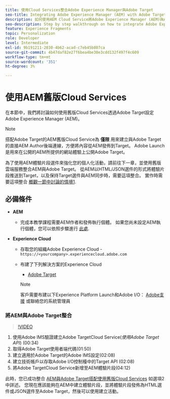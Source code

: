 ```yaml
---
title: 使用Cloud Services整合Adobe Experience Manager與Adobe Target
seo-title: Integrating Adobe Experience Manager (AEM) with Adobe Target using Legacy Cloud Services
description: 如何使用AEM Cloud Service將Adobe Experience Manager (AEM)與Adobe Target整合的分步逐步解說
seo-description: Step by step walkthrough on how to integrate Adobe Experience Manager (AEM) with Adobe Target using AEM Cloud Service
feature: Experience Fragments
topic: Personalization
role: Developer
level: Intermediate
exl-id: 9b191211-2030-4b62-acad-c7eb45b807ca
source-git-commit: 4b47daf82e27f6bea4be30e3cdd132f497f4c609
workflow-type: tm+mt
source-wordcount: '351'
ht-degree: 3%

---
```


# 使用AEM舊版Cloud Services

在本節中，我們將討論如何使用舊版Cloud Services透過Adobe Target設定Adobe Experience Manager (AEM)。

>[!NOTE]
>
> 搭配Adobe Target的AEM舊版Cloud Service為 **僅限** 用來建立與Adobe Target的直接AEM Author後端連線，方便將內容從AEM發佈到Target。 Adobe Launch是用來在公開的AEM所提供的網站體驗上公開Adobe Target。

為了使用AEM體驗片段選件來強化您的個人化活動，請前往下一章，並使用舊版雲端服務整合AEM與Adobe Target。 從AEM以HTML/JSON選件的形式將體驗片段推送到Target，以及保持Target選件與AEM同步時，需要這項整合。 實作時需要這項整合 [概觀一節中討論的情境1](./overview.md#personalization-using-aem-experience-fragment).

## 必備條件

* **AEM**

   * 完成本教學課程需要AEM作者和發佈執行個體。 如果您尚未設定AEM執行個體，您可以依照步驟進行 [此處](./implementation.md#set-up-aem).

* **Experience Cloud**
   * 存取您的組織Adobe Experience Cloud - `https://<yourcompany>.experiencecloud.adobe.com`
   * 布建了下列解決方案的Experience Cloud
      * [Adobe Target](https://experiencecloud.adobe.com)

      >[!NOTE]
      >
      > 客戶需要布建以下Experience Platform Launch和Adobe I/O： [Adobe支援](https://helpx.adobe.com/tw/contact/enterprise-support.ec.html) 或聯絡您的系統管理員


### 將AEM與Adobe Target整合

>[!VIDEO](https://video.tv.adobe.com/v/28428?quality=12&learn=on)

1. 使用Adobe IMS驗證建立Adobe TargetCloud Service(*使用Adobe Target API*) (00:34)
2. 取得Adobe Target使用者端代碼(01:50)
3. 建立適用於Adobe Target的Adobe IMS設定(02:08)
4. 建立技術帳戶以存取Adobe I/O控制檯中的Target API (02:08)
5. 將Adobe TargetCloud Service新增至AEM體驗片段(04:12)

此時，您已成功整合 [AEM與Adobe Target搭配使用舊版Cloud Services](./using-aem-cloud-services.md#integrating-aem-target-options) 如選項2中詳述。 您現在應該能夠在AEM中建立體驗片段，並將體驗片段發佈為HTML選件或JSON選件至Adobe Target，然後可以使用建立活動。
